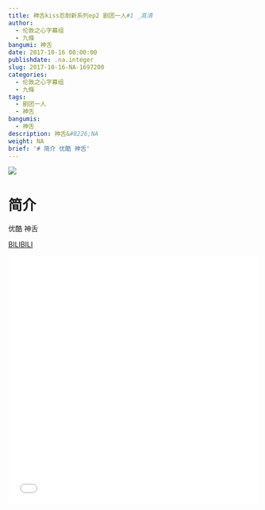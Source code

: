 ```yaml
---
title: 神舌kiss忍耐新系列ep2 剧团一人#1 _高清
author:
  - 伦敦之心字幕组
  - 九條
bangumi: 神舌
date: 2017-10-16 00:00:00
publishdate: .na.integer
slug: 2017-10-16-NA-1697200
categories:
  - 伦敦之心字幕组
  - 九條
tags:
  - 剧团一人
  - 神舌
bangumis:
  - 神舌
description: 神舌&#8226;NA
weight: NA
brief: '# 简介 优酷 神舌'
---
```


![](https://i.imgur.com/3xNOiRC.png)

# 简介  
优酷 神舌

  [BILIBILI](https://www.bilibili.com/video/av1697200/)


<div class="vcontainer">  <iframe class='video' src="//www.bilibili.com/blackboard/player.html?aid=1697200" width="100%" height="500" frameborder="0" allowfullscreen="allowfullscreen"></iframe></div>

